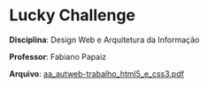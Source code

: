 # Lucky Challenge
**Disciplina**: Design Web e Arquitetura da Informação

**Professor**: Fabiano Papaiz

**Arquivo**: [aa_autweb-trabalho_html5_e_css3.pdf](http://diatinf.ifrn.edu.br/antigo/lib/exe/fetch.php?media=corpodocente:papaiz:aa_autweb-trabalho_html5_e_css3.pdf)
